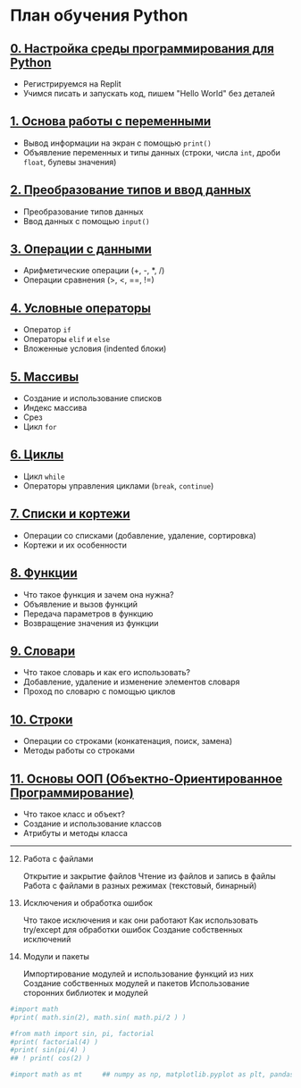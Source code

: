 # План обучения Python

## [0. Настройка среды программирования для Python](0_lesson_Base_settings.md)
- Регистрируемся на Replit
- Учимся писать и запускать код, пишем "Hello World" без деталей

## [1. Основа работы с переменными](1_lesson_Basic_variables.md)
- Вывод информации на экран с помощью `print()`
- Объявление переменных и типы данных (строки, числа `int`, дроби `float`, булевы значения)

## [2. Преобразование типов и ввод данных](2_lesson_Type_conversion_and_input.md)
- Преобразование типов данных
- Ввод данных с помощью `input()`

## [3. Операции с данными](3_lesson_Data_operations.md)
- Арифметические операции (+, -, *, /)
- Операции сравнения (>, <, ==, !=)

## [4. Условные операторы](4_lesson_Conditional_statements.md)
- Оператор `if`
- Операторы `elif` и `else`
- Вложенные условия (indented блоки)

## [5. Массивы](5_lesson_Arrays.md)
- Создание и использование списков
- Индекс массива
- Срез
- Цикл `for`

## [6. Циклы](6_lesson_Loops.md)
- Цикл `while`
- Операторы управления циклами (`break`, `continue`)

## [7. Списки и кортежи](7_lesson_Lists_and_Tuples.md)
- Операции со списками (добавление, удаление, сортировка)
- Кортежи и их особенности

## [8. Функции](8_lesson_Functions.md)
- Что такое функция и зачем она нужна?
- Объявление и вызов функций
- Передача параметров в функцию
- Возвращение значения из функции

## [9. Словари](9_lesson_Dictionaries.md)
- Что такое словарь и как его использовать?
- Добавление, удаление и изменение элементов словаря
- Проход по словарю с помощью циклов

## [10. Строки](10_lesson_Strings.md)
- Операции со строками (конкатенация, поиск, замена)
- Методы работы со строками

## [11. Основы ООП (Объектно-Ориентированное Программирование)](11_lesson_Basics_of_OOP.md)
- Что такое класс и объект?
- Создание и использование классов
- Атрибуты и методы класса


---

12. Работа с файлами

    Открытие и закрытие файлов
    Чтение из файлов и запись в файлы
    Работа с файлами в разных режимах (текстовый, бинарный)

13. Исключения и обработка ошибок

    Что такое исключения и как они работают
    Как использовать try/except для обработки ошибок
    Создание собственных исключений

14. Модули и пакеты

    Импортирование модулей и использование функций из них
    Создание собственных модулей и пакетов
    Использование сторонних библиотек и модулей

```python
#import math
#print( math.sin(2), math.sin( math.pi/2 ) )

#from math import sin, pi, factorial
#print( factorial(4) )
#print( sin(pi/4) )
## ! print( cos(2) )

#import math as mt     ## numpy as np, matplotlib.pyplot as plt, pandas as pd
```

